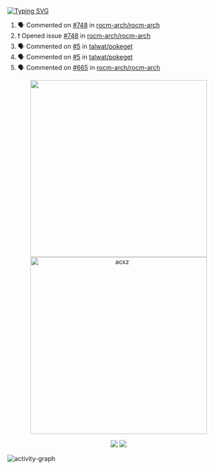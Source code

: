 [![Typing SVG](https://readme-typing-svg.herokuapp.com?size=16&color=AFFFA3&multiline=true&height=75&lines=contributing+to+robotics%2Faerospace%2Fml%2Fgpu+software;packaging+it+for+archlinux;ricer)](https://git.io/typing-svg)

<!--START_SECTION:activity-->
1. 🗣 Commented on [#748](https://github.com/rocm-arch/rocm-arch/issues/748) in [rocm-arch/rocm-arch](https://github.com/rocm-arch/rocm-arch)
2. ❗️ Opened issue [#748](https://github.com/rocm-arch/rocm-arch/issues/748) in [rocm-arch/rocm-arch](https://github.com/rocm-arch/rocm-arch)
3. 🗣 Commented on [#5](https://github.com/talwat/pokeget/issues/5) in [talwat/pokeget](https://github.com/talwat/pokeget)
4. 🗣 Commented on [#5](https://github.com/talwat/pokeget/issues/5) in [talwat/pokeget](https://github.com/talwat/pokeget)
5. 🗣 Commented on [#665](https://github.com/rocm-arch/rocm-arch/issues/665) in [rocm-arch/rocm-arch](https://github.com/rocm-arch/rocm-arch)
<!--END_SECTION:activity-->

<p align="center">
  <img width="400em" src=https://github-readme-stats.vercel.app/api?username=acxz&include_all_commits=true&show_icons=true />
  <img width="400em" src="https://github-readme-streak-stats.herokuapp.com/?user=acxz&" alt="acxz" />
</p>

<p align="center">
  <img src=https://github-readme-stats.vercel.app/api/top-langs/?username=acxz&layout=compact />
  <img src=https://github-profile-trophy.vercel.app/?username=acxz&row=2&column=4 />
</p>

![activity-graph](https://activity-graph.herokuapp.com/graph?username=acxz&theme=aqua)

